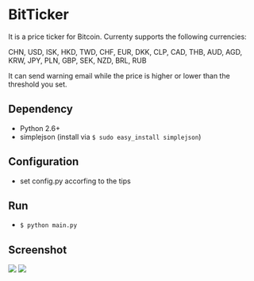 BitTicker
==============

It is a price ticker for Bitcoin. 
Currenty supports the following currencies:

CHN, USD, ISK, HKD, TWD, CHF, EUR, DKK, CLP, CAD, THB, AUD, AGD, KRW, JPY, PLN, GBP, SEK, NZD, BRL, RUB

It can send warning email while the price is higher or lower than the threshold you set.

## Dependency
* Python 2.6+
* simplejson (install via `$ sudo easy_install simplejson`)

## Configuration
* set config.py accorfing to the tips

## Run
* `$ python main.py`

## Screenshot
<img src="http://ww4.sinaimg.cn/large/6e5e2e39jw1easqlg63mjj20hr0m7te5.jpg" />
<img src="http://ww4.sinaimg.cn/large/6e5e2e39jw1earv2yxgvmj20hs0vkwhr.jpg" />

